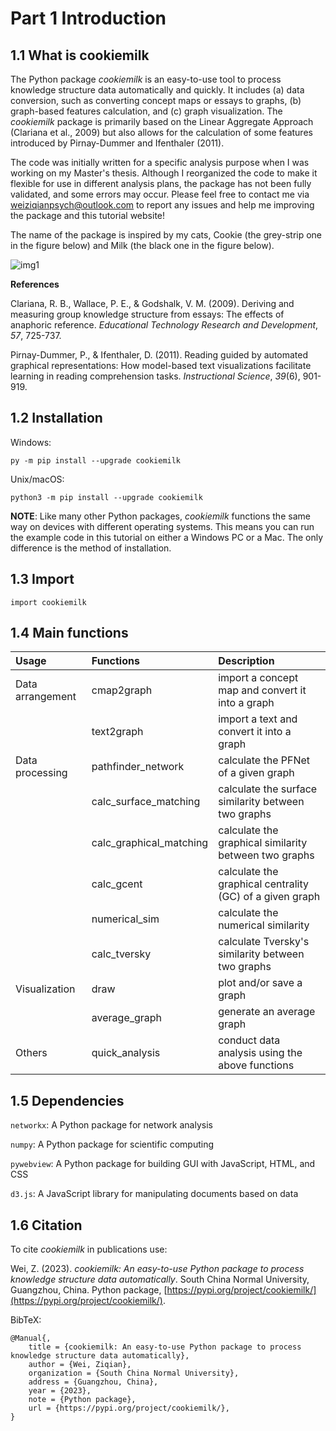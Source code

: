 # Part 1 Introduction

## 1.1 What is cookiemilk

The Python package *cookiemilk* is an easy-to-use tool to process knowledge structure data automatically and quickly. It includes (a) data conversion, such as converting concept maps or essays to graphs, (b) graph-based features calculation, and (c) graph visualization. The *cookiemilk* package is primarily based on the Linear Aggregate Approach (Clariana et al., 2009) but also allows for the calculation of some features introduced by Pirnay-Dummer and Ifenthaler (2011). 

The code was initially written for a specific analysis purpose when I was working on my Master's thesis. Although I reorganized the code to make it flexible for use in different analysis plans, the package has not been fully validated, and some errors may occur. Please feel free to contact me via [weiziqianpsych@outlook.com](weiziqianpsych@outlook.com) to report any issues and help me improving the package and this tutorial website!

The name of the package is inspired by my cats, Cookie (the grey-strip one in the figure below) and Milk (the black one in the figure below).

![img1](/img/logo.svg)

**References**

Clariana, R. B., Wallace, P. E., & Godshalk, V. M. (2009). Deriving and measuring group knowledge structure from essays: The effects of anaphoric reference. *Educational Technology Research and Development*, *57*, 725-737.

Pirnay-Dummer, P., & Ifenthaler, D. (2011). Reading guided by automated graphical representations: How model-based text visualizations facilitate learning in reading comprehension tasks. *Instructional Science*, *39*(6), 901-919.

## 1.2 Installation

Windows:
```
py -m pip install --upgrade cookiemilk
```

Unix/macOS:
```
python3 -m pip install --upgrade cookiemilk
```

**NOTE**: Like many other Python packages, *cookiemilk* functions the same way on devices with different operating systems. This means you can run the example code in this tutorial on either a Windows PC or a Mac. The only difference is the method of installation.

## 1.3 Import
```
import cookiemilk
```

## 1.4 Main functions

|Usage             | Functions     | Description |
|:-----------------|:--------------|:------------|
|Data arrangement  |cmap2graph              | import a concept map and convert it into a graph          |
|                  |text2graph              | import a text and convert it into a graph                 |
|Data processing   |pathfinder_network      | calculate the PFNet of a given graph                      |
|                  |calc_surface_matching   | calculate the surface similarity between two graphs       |
|                  |calc_graphical_matching | calculate the graphical similarity between two graphs     |
|                  |calc_gcent              | calculate the graphical centrality (GC) of a given graph  |
|                  |numerical_sim           | calculate the numerical similarity                        |
|                  |calc_tversky            | calculate Tversky's similarity between two graphs       |
|Visualization     |draw                    | plot and/or save a graph                                  |
|                  |average_graph           | generate an average graph                                 |
|Others            |quick_analysis          | conduct data analysis using the above functions           |

## 1.5 Dependencies
`networkx`: A Python package for network analysis

`numpy`: A Python package for scientific computing

`pywebview`: A Python package for building GUI with JavaScript, HTML, and CSS

`d3.js`: A JavaScript library for manipulating documents based on data

## 1.6 Citation
To cite *cookiemilk* in publications use:

Wei, Z. (2023). *cookiemilk: An easy-to-use Python package to process knowledge structure data automatically*. South China Normal University, Guangzhou, China. Python package, [https://pypi.org/project/cookiemilk/](https://pypi.org/project/cookiemilk/).

BibTeX:
```
@Manual{,
    title = {cookiemilk: An easy-to-use Python package to process knowledge structure data automatically},
    author = {Wei, Ziqian},
    organization = {South China Normal University},
    address = {Guangzhou, China},
    year = {2023},
    note = {Python package},
    url = {https://pypi.org/project/cookiemilk/},
}
```
